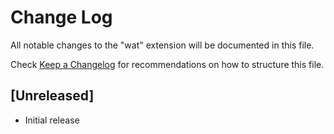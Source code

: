 # Change Log

All notable changes to the "wat" extension will be documented in this file.

Check [Keep a Changelog](http://keepachangelog.com/) for recommendations on how to structure this file.

## [Unreleased]

- Initial release